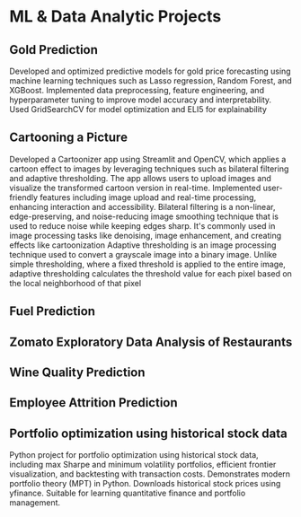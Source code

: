 # ML & Data Analytic Projects
## Gold Prediction
Developed and optimized predictive models for gold price forecasting using machine learning techniques such as Lasso regression, Random Forest, and XGBoost. Implemented data preprocessing, feature engineering, and hyperparameter tuning to improve model accuracy and interpretability. Used GridSearchCV for model optimization and ELI5 for explainability
## Cartooning a Picture
Developed a Cartoonizer app using Streamlit and OpenCV, which applies a cartoon effect to images by leveraging techniques such as bilateral filtering and adaptive thresholding. The app allows users to upload images and visualize the transformed cartoon version in real-time. Implemented user-friendly features including image upload and real-time processing, enhancing interaction and accessibility.
Bilateral filtering is a non-linear, edge-preserving, and noise-reducing image smoothing technique that is used to reduce noise while keeping edges sharp. It's commonly used in image processing tasks like denoising, image enhancement, and creating effects like cartoonization
Adaptive thresholding is an image processing technique used to convert a grayscale image into a binary image. Unlike simple thresholding, where a fixed threshold is applied to the entire image, adaptive thresholding calculates the threshold value for each pixel based on the local neighborhood of that pixel
## Fuel Prediction
## Zomato Exploratory Data Analysis of Restaurants
## Wine Quality Prediction
## Employee Attrition Prediction
## Portfolio optimization using historical stock data
Python project for portfolio optimization using historical stock data, including max Sharpe and minimum volatility portfolios, efficient frontier visualization, and backtesting with transaction costs. Demonstrates modern portfolio theory (MPT) in Python. Downloads historical stock prices using yfinance. Suitable for learning quantitative finance and portfolio management.
